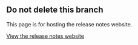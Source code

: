 ## Do not delete this branch ##


This page is for hosting the release notes website. 


[View the release notes website](https://qodo-ai.github.io/qodo-gen-cli/)
